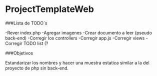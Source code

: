 # ProjectTemplateWeb

###Lista de TODO´s

-Rever index.php
-Agregar imagenes
-Crear documento a leer (pseudo back-end)
-Corregir los controllers
-Corregir app.js
-Corregir views
-Corregir TODO list (?

###Objetivos

Estandarizar los nombres y hacer una muestra estatica similar a la del proyecto de php sin back-end.
